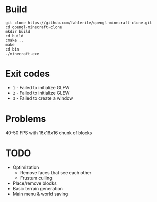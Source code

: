 # Build

```
git clone https://github.com/fahlerile/opengl-minecraft-clone.git
cd opengl-minecraft-clone
mkdir build
cd build
cmake ..
make
cd bin
./minecraft.exe
```

# Exit codes

- `1` - Failed to initialize GLFW
- `2` - Failed to initialize GLEW
- `3` - Failed to create a window

# Problems

40-50 FPS with 16x16x16 chunk of blocks

# TODO

- Optimization
    - Remove faces that see each other
    - Frustum culling
- Place/remove blocks
- Basic terrain generation
- Main menu & world saving
